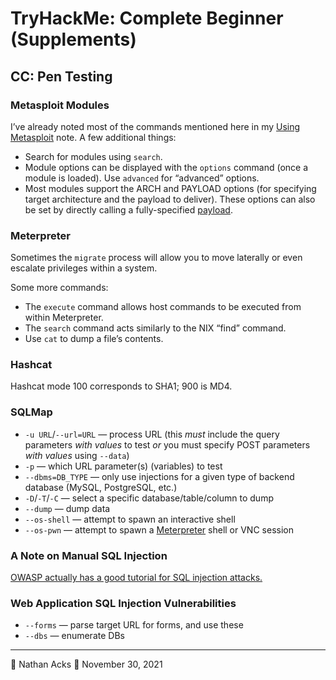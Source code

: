 # TryHackMe: Complete Beginner (Supplements)

## CC: Pen Testing

### Metasploit Modules

I’ve already noted most of the commands mentioned here in my [Using Metasploit](../notes/metasploit.md) note. A few additional things:

* Search for modules using `search`.
* Module options can be displayed with the `options` command (once a module is loaded). Use `advanced` for “advanced” options.
* Most modules support the ARCH and PAYLOAD options (for specifying target architecture and the payload to deliver). These options can also be set by directly calling a fully-specified [payload](../notes/metasploit.md).

### Meterpreter

Sometimes the `migrate` process will allow you to move laterally or even escalate privileges within a system.

Some more commands:

* The `execute` command allows host commands to be executed from within Meterpreter.
* The `search` command acts similarly to the NIX “find” command.
* Use `cat` to dump a file’s contents.

### Hashcat

Hashcat mode 100 corresponds to SHA1; 900 is MD4.

### SQLMap

* `-u URL`/`--url=URL` — process URL (this *must* include the query parameters *with values* to test *or* you must specify POST parameters *with values* using `--data`)
* `-p` — which URL parameter(s) (variables) to test
* `--dbms=DB_TYPE` — only use injections for a given type of backend database (MySQL, PostgreSQL, etc.)
* `-D`/`-T`/`-C` — select a specific database/table/column to dump
* `--dump` — dump data
* `--os-shell` — attempt to spawn an interactive shell
* `--os-pwn` — attempt to spawn a [Meterpreter](../notes/metasploit.md) shell or VNC session

### A Note on Manual SQL Injection

[OWASP actually has a good tutorial for SQL injection attacks.](https://owasp.org/www-community/attacks/SQL_Injection)

### Web Application SQL Injection Vulnerabilities

* `--forms` — parse target URL for forms, and use these
* `--dbs` — enumerate DBs

- - - -

👤 Nathan Acks
📅 November 30, 2021

